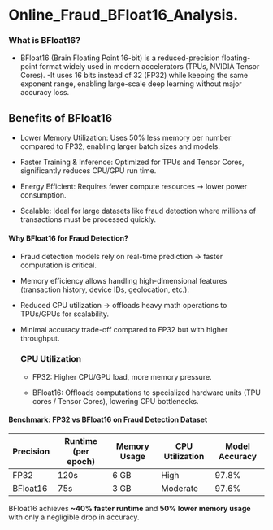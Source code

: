 # Online_Fraud_BFloat16_Analysis.

### What is BFloat16?
- BFloat16 (Brain Floating Point 16-bit) is a reduced-precision floating-point format widely used in modern accelerators (TPUs, NVIDIA Tensor Cores).
-It uses 16 bits instead of 32 (FP32) while keeping the same exponent range, enabling large-scale deep learning without major accuracy loss.

## Benefits of BFloat16
- Lower Memory Utilization: Uses 50% less memory per number compared to FP32, enabling larger batch sizes and models.

- Faster Training & Inference: Optimized for TPUs and Tensor Cores, significantly reduces CPU/GPU run time.

- Energy Efficient: Requires fewer compute resources → lower power consumption.

- Scalable: Ideal for large datasets like fraud detection where millions of transactions must be processed quickly.

#### Why BFloat16 for Fraud Detection?
- Fraud detection models rely on real-time prediction → faster computation is critical.

- Memory efficiency allows handling high-dimensional features (transaction history, device IDs, geolocation, etc.).

- Reduced CPU utilization → offloads heavy math operations to TPUs/GPUs for scalability.

- Minimal accuracy trade-off compared to FP32 but with higher throughput.

  ### CPU Utilization

  - FP32: Higher CPU/GPU load, more memory pressure.

  - BFloat16: Offloads computations to specialized hardware units (TPU cores / Tensor Cores), lowering CPU bottlenecks.
 
#### Benchmark: FP32 vs BFloat16 on Fraud Detection Dataset

| Precision | Runtime (per epoch) | Memory Usage | CPU Utilization | Model Accuracy |
|-----------|----------------------|---------------|-----------------|----------------|
| FP32      | 120s                 | 6 GB          | High            | 97.8%          |
| BFloat16  | 75s                  | 3 GB          | Moderate        | 97.6%          |

BFloat16 achieves **~40% faster runtime** and **50% lower memory usage** with only a negligible drop in accuracy.
